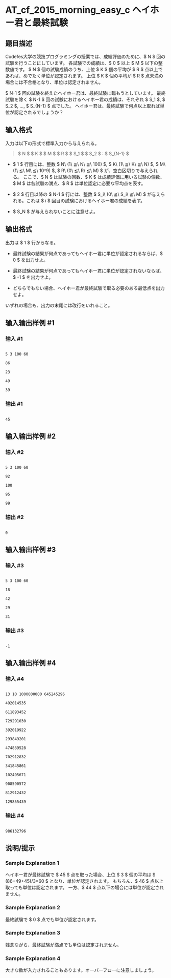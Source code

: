# AT_cf_2015_morning_easy_c ヘイホー君と最終試験

## 题目描述

[problemUrl]: https://atcoder.jp/contests/code-festival-2015-morning-easy/tasks/cf_2015_morning_easy_c

Codefes大学の競技プログラミングの授業では、成績評価のために、$ N $ 回の試験を行うことにしています。 各試験での成績は、$ 0 $ 以上 $ M $ 以下の整数値です。 $ N $ 個の試験成績のうち、上位 $ K $ 個の平均が $ R $ 点以上であれば、めでたく単位が認定されます。 上位 $ K $ 個の平均が $ R $ 点未満の場合には不合格となり、単位は認定されません。

$ N-1 $ 回の試験を終えたヘイホー君は、最終試験に臨もうとしています。 最終試験を除く $ N-1 $ 回の試験におけるヘイホー君の成績は、それぞれ $ S_1 $, $ S_2 $, …, $ S_{N-1} $ 点でした。 ヘイホー君は、最終試験で何点以上取れば単位が認定されるでしょうか？

## 输入格式

入力は以下の形式で標準入力から与えられる。

> $ N $ $ K $ $ M $ $ R $ $ S_1 $ $ S_2 $ : $ S_{N-1} $

- $ 1 $ 行目には、整数 $ N\ (1\ ≦\ N\ ≦\ 100) $, $ K\ (1\ ≦\ K\ ≦\ N) $, $ M\ (1\ ≦\ M\ ≦\ 10^9) $, $ R\ (0\ ≦\ R\ ≦\ M) $ が、空白区切りで与えられる。 ここで、$ N $ は試験の回数、$ K $ は成績評価に用いる試験の個数、$ M $ は各試験の満点、$ R $ は単位認定に必要な平均点を表す。
- $ 2 $ 行目以降の $ N-1 $ 行には、整数 $ S_i\ (0\ ≦\ S_i\ ≦\ M) $ が与えられる。これは $ i $ 回目の試験におけるヘイホー君の成績を表す。
- $ S_N $ が与えられないことに注意せよ。

## 输出格式

出力は $ 1 $ 行からなる。

- 最終試験の結果が何点であってもヘイホー君に単位が認定されるならば、$ 0 $ を出力せよ。
- 最終試験の結果が何点であってもヘイホー君に単位が認定されないならば、$ -1 $ を出力せよ。
- どちらでもない場合、ヘイホー君が最終試験で取る必要のある最低点を出力せよ。

いずれの場合も、出力の末尾には改行をいれること。

## 输入输出样例 #1

### 输入 #1

```
5 3 100 60
86
23
49
39
```

### 输出 #1

```
45
```

## 输入输出样例 #2

### 输入 #2

```
5 3 100 60
92
100
95
99
```

### 输出 #2

```
0
```

## 输入输出样例 #3

### 输入 #3

```
5 3 100 60
18
42
29
31
```

### 输出 #3

```
-1
```

## 输入输出样例 #4

### 输入 #4

```
13 10 1000000000 645245296
492014535
611893452
729291030
392019922
293849201
474839528
702912832
341845861
102495671
908590572
812912432
129855439
```

### 输出 #4

```
986132796
```

## 说明/提示

### Sample Explanation 1

ヘイホー君が最終試験で $ 45 $ 点を取った場合、上位 $ 3 $ 個の平均は $ (86+49+45)/3=60 $ となり、単位が認定されます。 もちろん、$ 46 $ 点以上取っても単位は認定されます。 一方、$ 44 $ 点以下の場合には単位が認定されません。

### Sample Explanation 2

最終試験で $ 0 $ 点でも単位が認定されます。

### Sample Explanation 3

残念ながら、最終試験が満点でも単位は認定されません。

### Sample Explanation 4

大きな数が入力されることもあります。オーバーフローに注意しましょう。